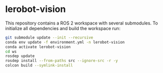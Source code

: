 # lerobot-vision

This repository contains a ROS 2 workspace with several submodules. To
initialize all dependencies and build the workspace run:

```bash
git submodule update --init --recursive
conda env update -f environment.yml -n lerobot-vision
conda activate lerobot-vision
cd ws
rosdep update
rosdep install --from-paths src --ignore-src -r -y
colcon build --symlink-install
```
